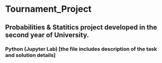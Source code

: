 # Tournament_Project
## Probabilities & Statitics project developed in the second year of University.

### Python (Jupyter Lab) [the file includes description of the task and solution details]
